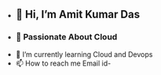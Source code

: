 - ## 👋 **Hi, I’m Amit Kumar Das**
- ### 👀 Passionate About Cloud
- 🌱 I’m currently learning Cloud and Devops
- 📫 How to reach me Email id- 
   
<!---
AmitKumaDas/AmitKumaDas is a ✨ special ✨ repository because its `README.md` (this file) appears on your GitHub profile.
You can click the Preview link to take a look at your changes.
--->

